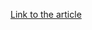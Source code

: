 [Link to the article](https://vmray.com/cyber-security-blog/azorult-delivered-by-guloader-malware-analysis-spotlight/)
